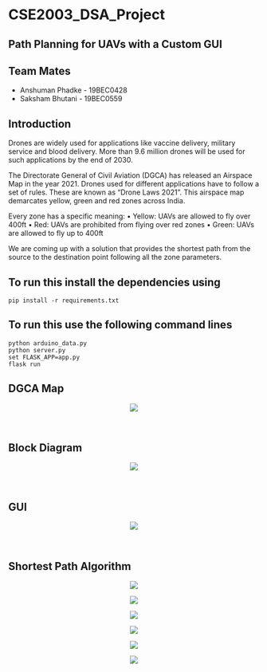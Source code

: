 # CSE2003_DSA_Project
## Path Planning for UAVs with a Custom GUI

## Team Mates
* Anshuman Phadke - 19BEC0428
* Saksham Bhutani - 19BEC0559

## Introduction 

Drones are widely used for applications like vaccine delivery, military service and blood delivery. More than 9.6 million drones will be used for such applications by the end of 2030.

The Directorate General of Civil Aviation (DGCA) has released an Airspace Map in the year 2021. Drones used for different applications have to follow a set of rules. These are known as “Drone Laws 2021”. This airspace map demarcates yellow, green and red zones across India.

Every zone has a specific meaning:
•	Yellow: UAVs are allowed to fly over 400ft
•	Red:	UAVs are prohibited from flying over red zones
•	Green:	UAVs are allowed to fly up to 400ft

We are coming up with a solution that provides the shortest path from the source to the destination point following all the zone parameters.

## To run this install the dependencies using
```
pip install -r requirements.txt
```

## To run this use the following command lines
```
python arduino_data.py
python server.py
set FLASK_APP=app.py
flask run
```

## DGCA Map 
<p align="center">
  <img src="DGCA Map.png">
 </p>
 
 <br>
 
## Block Diagram 
<p align="center">
  <img src="Block Diagram.png">
 </p>
 
 <br>
 
## GUI 
<p align="center">
  <img src="GUI.png">
 </p>
 
 <br>
 
 ## Shortest Path Algorithm 
 
 <p align="center">
  <img src="Step 1.png">
 </p>
 
  <p align="center">
  <img src="Step 2.png">
 </p>
 
  <p align="center">
  <img src="Step 3.png">
 </p>
 
  <p align="center">
  <img src="Step 4.png">
 </p>
 
  <p align="center">
  <img src="Step 5.png">
 </p>
 
  <p align="center">
  <img src="Step 6.png">
 </p>
 

